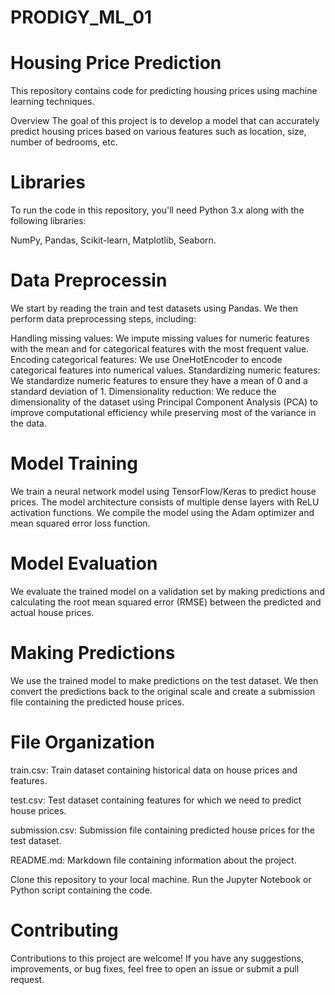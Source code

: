 # PRODIGY_ML_01
# Housing Price Prediction
This repository contains code for predicting housing prices using machine learning techniques.

Overview
The goal of this project is to develop a model that can accurately predict housing prices based on various features such as location, size, number of bedrooms, etc.

# Libraries
To run the code in this repository, you'll need Python 3.x along with the following libraries:

NumPy, 
Pandas, 
Scikit-learn, 
Matplotlib, 
Seaborn.

# Data Preprocessin

We start by reading the train and test datasets using Pandas. We then perform data preprocessing steps, including:

Handling missing values: We impute missing values for numeric features with the mean and for categorical features with the most frequent value.
Encoding categorical features: We use OneHotEncoder to encode categorical features into numerical values.
Standardizing numeric features: We standardize numeric features to ensure they have a mean of 0 and a standard deviation of 1.
Dimensionality reduction: We reduce the dimensionality of the dataset using Principal Component Analysis (PCA) to improve computational efficiency while preserving most of the variance in the data.

# Model Training
We train a neural network model using TensorFlow/Keras to predict house prices. The model architecture consists of multiple dense layers with ReLU activation functions. We compile the model using the Adam optimizer and mean squared error loss function.

# Model Evaluation
We evaluate the trained model on a validation set by making predictions and calculating the root mean squared error (RMSE) between the predicted and actual house prices.

# Making Predictions
We use the trained model to make predictions on the test dataset. We then convert the predictions back to the original scale and create a submission file containing the predicted house prices.

# File Organization
train.csv: Train dataset containing historical data on house prices and features.

test.csv: Test dataset containing features for which we need to predict house prices.

submission.csv: Submission file containing predicted house prices for the test dataset.

README.md: Markdown file containing information about the project.

Clone this repository to your local machine.
Run the Jupyter Notebook or Python script containing the code.
# Contributing
Contributions to this project are welcome! If you have any suggestions, improvements, or bug fixes, feel free to open an issue or submit a pull request.
